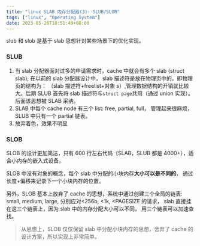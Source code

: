 ```yaml
---
title: "linux SLAB 内存分配器(3): SLUB/SLOB"
tags: ["linux", "Operating System"]
date: 2023-05-26T18:51:49+08:00
---
```


slub 和 slob 是基于 slab 思想针对某些场景下的优化实现。

### SLUB

1. 当 slab 分配器面对过多的申请需求时，cache 中就会有多个 slab (struct slab),
   在以前的 slab 分配器设计中， slab 描述符是放在物理页中的，即物理页的结构为：
   （slab 描述符+freelist+对象 s）,管理数据结构的开销就比较大。后期 SLUB 首先将
   slab 描述符与`struct page`共用（通过 union 实现）。后面该思想被 SLAB 采纳。
2. SLAB 中每个 cache node 有三个 list: free, partial, full， 管理起来很麻烦，
   SLUB 中只有一个 partial 链表。
3. 放弃着色，效果不明显

### SLOB

SLOB 的设计更加简洁，只有 600 行左右代码（SLAB，SLUB 都是 4000+），适合小内存的嵌入式设备。

SLOB 中没有对象的概念，每个 slab 中分配的小块内存**大小可以是不同的**，
通过长度+偏移来记录下一个小块内存的位置。

另外，SLOB 基本上放弃了 cache 的思想，系统中通过创建三个全局的链表:
small, medium, large, 分别应对<256b, <1k, <PAGESIZE 的请求，
slab 直接挂在这三个链表上，因为 slab 中的内存分配大小可以不同，
用三个链表可以加速查找。

> 从思想上，SLOB 仅仅保留 slab 中分配小块内存的思想，舍弃了 cache
> 的设计方案，所以实现上非常简单。
